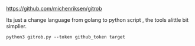 https://github.com/michenriksen/gitrob

Its just a change language from golang to python script , the tools alittle bit simplier.

```python3 gitrob.py --token github_token target```
